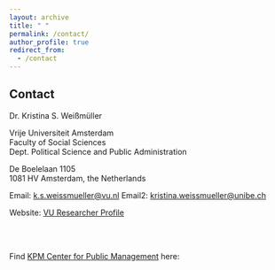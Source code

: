```yaml
---
layout: archive
title: " "
permalink: /contact/
author_profile: true
redirect_from:
  - /contact
---
```






Contact
--------
Dr. Kristina S. Weißmüller <br>

Vrije Universiteit Amsterdam <br>
Faculty of Social Sciences <br>
Dept. Political Science and Public Administration <br>

De Boelelaan 1105 <br>
1081 HV Amsterdam, the Netherlands <br>

Email: <a href="mailto:k.s.weissmueller@vu.nl">k.s.weissmueller@vu.nl</a>
Email2: <a href="mailto:kristina.weissmueller@unibe.ch">kristina.weissmueller@unibe.ch</a>

Website: <a href="https://research.vu.nl/en/persons/kristina-s-wei%C3%9Fm%C3%BCller">VU Researcher Profile</a>


<br><br>



Find <a href="https://www.kpm.unibe.ch/">KPM Center for Public Management</a> here:

<iframe src="ttps://www.google.com/maps/embed?pb=!1m14!1m8!1m3!1d9752.08583655721!2d4.8657199!3d52.3337568!3m2!1i1024!2i768!4f13.1!3m3!1m2!1s0x0%3A0x2df2d7a997eccd84!2sUniversidade%20Livre%20de%20Amsterd%C3%A3!5e0!3m2!1spt-PT!2spt!4v1662548844079!5m2!1spt-PT!2spt" width="600" height="450" frameborder="0" style="border:0;" allowfullscreen="" aria-hidden="false" tabindex="0"></iframe>
